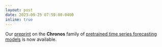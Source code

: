 ```yaml
---
layout: post
date: 2023-09-25 07:59:00-0400
inline: true
---
```


Our [preprint](https://arxiv.org/abs/2403.07815) on the **Chronos** family of [pretrained time series forecasting models](https://github.com/amazon-science/chronos-forecasting) is now available. 
